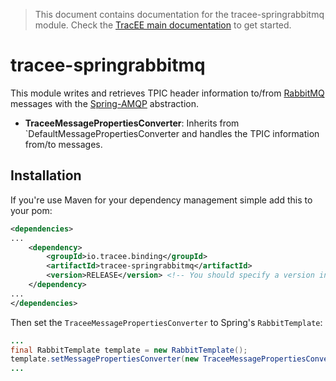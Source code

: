 > This document contains documentation for the tracee-springrabbitmq module. Check the [TracEE main documentation](/README.md) to get started.

# tracee-springrabbitmq

This module writes and retrieves TPIC header information to/from [RabbitMQ](http://www.rabbitmq.com/) messages with the [Spring-AMQP](http://projects.spring.io/spring-amqp/) abstraction.

 * __TraceeMessagePropertiesConverter__: Inherits from `DefaultMessagePropertiesConverter and handles the TPIC information from/to messages.

## Installation

If you're use Maven for your dependency management simple add this to your pom:

```xml
<dependencies>
...
    <dependency>
        <groupId>io.tracee.binding</groupId>
        <artifactId>tracee-springrabbitmq</artifactId>
        <version>RELEASE</version> <!-- You should specify a version instead -->
    </dependency>
...
</dependencies>
```

Then set the `TraceeMessagePropertiesConverter` to Spring's `RabbitTemplate`:

```java
...
final RabbitTemplate template = new RabbitTemplate();
template.setMessagePropertiesConverter(new TraceeMessagePropertiesConverter());
...
```

